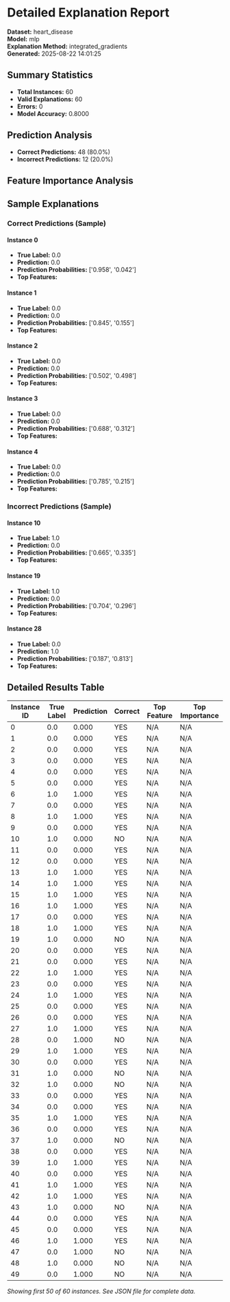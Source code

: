# Detailed Explanation Report

**Dataset:** heart_disease  
**Model:** mlp  
**Explanation Method:** integrated_gradients  
**Generated:** 2025-08-22 14:01:25  

## Summary Statistics

- **Total Instances:** 60
- **Valid Explanations:** 60
- **Errors:** 0
- **Model Accuracy:** 0.8000

## Prediction Analysis

- **Correct Predictions:** 48 (80.0%)
- **Incorrect Predictions:** 12 (20.0%)

## Feature Importance Analysis

## Sample Explanations

### Correct Predictions (Sample)

#### Instance 0

- **True Label:** 0.0
- **Prediction:** 0.0
- **Prediction Probabilities:** ['0.958', '0.042']
- **Top Features:**

#### Instance 1

- **True Label:** 0.0
- **Prediction:** 0.0
- **Prediction Probabilities:** ['0.845', '0.155']
- **Top Features:**

#### Instance 2

- **True Label:** 0.0
- **Prediction:** 0.0
- **Prediction Probabilities:** ['0.502', '0.498']
- **Top Features:**

#### Instance 3

- **True Label:** 0.0
- **Prediction:** 0.0
- **Prediction Probabilities:** ['0.688', '0.312']
- **Top Features:**

#### Instance 4

- **True Label:** 0.0
- **Prediction:** 0.0
- **Prediction Probabilities:** ['0.785', '0.215']
- **Top Features:**

### Incorrect Predictions (Sample)

#### Instance 10

- **True Label:** 1.0
- **Prediction:** 0.0
- **Prediction Probabilities:** ['0.665', '0.335']
- **Top Features:**

#### Instance 19

- **True Label:** 1.0
- **Prediction:** 0.0
- **Prediction Probabilities:** ['0.704', '0.296']
- **Top Features:**

#### Instance 28

- **True Label:** 0.0
- **Prediction:** 1.0
- **Prediction Probabilities:** ['0.187', '0.813']
- **Top Features:**

## Detailed Results Table

| Instance ID | True Label | Prediction | Correct | Top Feature | Top Importance |
|-------------|------------|------------|---------|-------------|----------------|
| 0 | 0.0 | 0.000 | YES | N/A | N/A |
| 1 | 0.0 | 0.000 | YES | N/A | N/A |
| 2 | 0.0 | 0.000 | YES | N/A | N/A |
| 3 | 0.0 | 0.000 | YES | N/A | N/A |
| 4 | 0.0 | 0.000 | YES | N/A | N/A |
| 5 | 0.0 | 0.000 | YES | N/A | N/A |
| 6 | 1.0 | 1.000 | YES | N/A | N/A |
| 7 | 0.0 | 0.000 | YES | N/A | N/A |
| 8 | 1.0 | 1.000 | YES | N/A | N/A |
| 9 | 0.0 | 0.000 | YES | N/A | N/A |
| 10 | 1.0 | 0.000 | NO | N/A | N/A |
| 11 | 0.0 | 0.000 | YES | N/A | N/A |
| 12 | 0.0 | 0.000 | YES | N/A | N/A |
| 13 | 1.0 | 1.000 | YES | N/A | N/A |
| 14 | 1.0 | 1.000 | YES | N/A | N/A |
| 15 | 1.0 | 1.000 | YES | N/A | N/A |
| 16 | 1.0 | 1.000 | YES | N/A | N/A |
| 17 | 0.0 | 0.000 | YES | N/A | N/A |
| 18 | 1.0 | 1.000 | YES | N/A | N/A |
| 19 | 1.0 | 0.000 | NO | N/A | N/A |
| 20 | 0.0 | 0.000 | YES | N/A | N/A |
| 21 | 0.0 | 0.000 | YES | N/A | N/A |
| 22 | 1.0 | 1.000 | YES | N/A | N/A |
| 23 | 0.0 | 0.000 | YES | N/A | N/A |
| 24 | 1.0 | 1.000 | YES | N/A | N/A |
| 25 | 0.0 | 0.000 | YES | N/A | N/A |
| 26 | 0.0 | 0.000 | YES | N/A | N/A |
| 27 | 1.0 | 1.000 | YES | N/A | N/A |
| 28 | 0.0 | 1.000 | NO | N/A | N/A |
| 29 | 1.0 | 1.000 | YES | N/A | N/A |
| 30 | 0.0 | 0.000 | YES | N/A | N/A |
| 31 | 1.0 | 0.000 | NO | N/A | N/A |
| 32 | 1.0 | 0.000 | NO | N/A | N/A |
| 33 | 0.0 | 0.000 | YES | N/A | N/A |
| 34 | 0.0 | 0.000 | YES | N/A | N/A |
| 35 | 1.0 | 1.000 | YES | N/A | N/A |
| 36 | 0.0 | 0.000 | YES | N/A | N/A |
| 37 | 1.0 | 0.000 | NO | N/A | N/A |
| 38 | 0.0 | 0.000 | YES | N/A | N/A |
| 39 | 1.0 | 1.000 | YES | N/A | N/A |
| 40 | 0.0 | 0.000 | YES | N/A | N/A |
| 41 | 1.0 | 1.000 | YES | N/A | N/A |
| 42 | 1.0 | 1.000 | YES | N/A | N/A |
| 43 | 1.0 | 0.000 | NO | N/A | N/A |
| 44 | 0.0 | 0.000 | YES | N/A | N/A |
| 45 | 0.0 | 0.000 | YES | N/A | N/A |
| 46 | 1.0 | 1.000 | YES | N/A | N/A |
| 47 | 0.0 | 1.000 | NO | N/A | N/A |
| 48 | 1.0 | 0.000 | NO | N/A | N/A |
| 49 | 0.0 | 1.000 | NO | N/A | N/A |

*Showing first 50 of 60 instances. See JSON file for complete data.*
